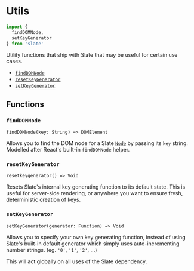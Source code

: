 
# Utils

```js
import {
  findDOMNode,
  setKeyGenerator
} from 'slate'
```

Utility functions that ship with Slate that may be useful for certain use cases.

- [`findDOMNode`](#finddomnode)
- [`resetKeyGenerator`](#resetkeygenerator)
- [`setKeyGenerator`](#setkeygenerator)


## Functions

### `findDOMNode`
`findDOMNode(key: String) => DOMElement`

Allows you to find the DOM node for a Slate [`Node`](../models/node.md) by passing its `key` string. Modelled after React's built-in `findDOMNode` helper.

### `resetKeyGenerator`
`resetkeygenerator() => Void`

Resets Slate's internal key generating function to its default state. This is useful for server-side rendering, or anywhere you want to ensure fresh, deterministic creation of keys.

### `setKeyGenerator`
`setKeyGenerator(generator: Function) => Void`

Allows you to specify your own key generating function, instead of using Slate's built-in default generator which simply uses auto-incrementing number strings. (eg. `'0'`, `'1'`, `'2'`, ...)

This will act globally on all uses of the Slate dependency.
